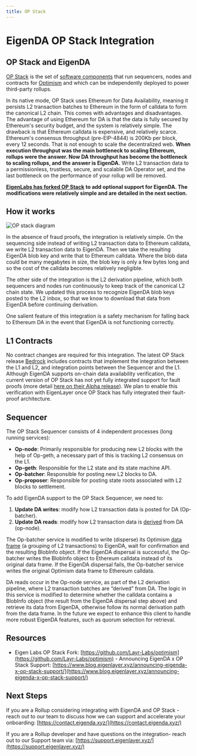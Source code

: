 ```yaml
---
title: OP Stack
---
```

# EigenDA OP Stack Integration

## OP Stack and EigenDA

[OP Stack](https://stack.optimism.io/) is the set of [software
components](https://github.com/ethereum-optimism/optimism) that run sequencers,
nodes and contracts for [Optimism](https://www.optimism.io/) and which can be
independently deployed to power third-party rollups.

In its native mode, OP Stack uses Ethereum for Data Availability, meaning it
persists L2 transaction batches to Ethereum in the form of calldata to form the
canonical L2 chain. This comes with advantages and disadvantages. The advantage
of using Ethereum for DA is that the data is fully secured by Ethereum's
security budget, and the system is relatively simple. The drawback is that
Ethereum calldata is expensive, and relatively scarce. Ethereum's consensus
throughput (pre-EIP-4844) is 200Kb per block, every 12 seconds. That is not
enough to scale the decentralized web. **When execution throughput was the main
bottleneck to scaling Ethereum, rollups were the answer. Now DA throughput has
become the bottleneck to scaling rollups, and the answer is EigenDA.** Write L2
transaction data to a permissionless, trustless, secure, and scalable DA
Operator set, and the last bottleneck on the performance of your rollup will be
removed.

[**EigenLabs has forked OP Stack**](https://github.com/Layr-labs/optimism) **to
add optional support for EigenDA. The modifications were relatively simple and
are detailed in the next section.**

## How it works

![OP stack diagram](/img/op-stack-blob-disersal-seq.png)

In the absence of fraud proofs, the integration is relatively simple. On the
sequencing side instead of writing L2 transaction data to Ethereum calldata, we
write L2 transaction data to EigenDA. Then we take the resulting EigenDA blob
key and write that to Ethereum calldata. Where the blob data could be many
megabytes in size, the blob key is only a few bytes long and so the cost of the
calldata becomes relatively negligible.

The other side of the integration is the L2 derivation pipeline, which both
sequencers and nodes run continuously to keep track of the canonical L2 chain
state. We updated this process to recognize EigenDA blob keys posted to the L2
inbox, so that we know to download that data from EigenDA before continuing
derivation.

One salient feature of this integration is a safety mechanism for falling back
to Ethereum DA in the event that EigenDA is not functioning correctly.

## L1 Contracts

No contract changes are required for this integration. The latest OP Stack
release [Bedrock](https://stack.optimism.io/docs/releases/bedrock/) includes
contracts that implement the integration between the L1 and L2, and integration
points between the Sequencer and the L1. Although EigenDA supports on-chain data
availability verification, the current version of OP Stack has not yet fully
integrated support for fault proofs (more detail [here on their Alpha
release](https://blog.oplabs.co/op-stack-fault-proof-alpha/)). We plan to enable
this verification with EigenLayer once OP Stack has fully integrated their
fault-proof architecture.

## Sequencer

The OP Stack Sequencer consists of 4 independent processes (long running
services):

- **Op-node**: Primarily responsible for producing new L2 blocks with the help
of Op-geth, a necessary part of this is tracking L2 consensus on the L1.
- **Op-geth**: Responsible for the L2 state and its state machine API.
- **Op-batcher**: Responsible for posting new L2 blocks to DA.
- **Op-proposer**:
Responsible for posting state roots associated with L2 blocks to settlement.

To add EigenDA support to the OP Stack Sequencer, we need to:

1. **Update DA writes**: modify how L2 transaction data is posted for DA
(Op-batcher).
2. **Update DA reads**: modify how L2 transaction data is
[derived](https://github.com/ethereum-optimism/optimism/blob/develop/specs/derivation.md#l2-chain-derivation-pipeline)
from DA (op-node).

The Op-batcher service is modified to write (disperse) its Optimism [data
frame](https://github.com/ethereum-optimism/optimism/blob/develop/specs/glossary.md#channel-frame)
(a grouping of L2 transactions) to EigenDA, wait for confirmation and the
resulting BlobInfo object. If the EigenDA dispersal is successful, the
Op-batcher writes the BlobInfo object to Ethereum calldata instead of its
original data frame. If the EigenDA dispersal fails, the Op-batcher service
writes the original Optimism data frame to Ethereum calldata.

DA reads occur in the Op-node service, as part of the L2 derivation pipeline,
where L2 transaction batches are “derived” from DA. The logic in this service is
modified to determine whether the calldata contains a BlobInfo object (the
result from the EigenDA dispersal step above) and retrieve its data from
EigenDA, otherwise follow its normal derivation path from the data frame. In the
future we expect to enhance this client to handle more robust EigenDA features,
such as quorum selection for retrieval.

## Resources

- Eigen Labs OP Stack Fork:
[https://github.com/Layr-Labs/optimism](https://github.com/Layr-Labs/optimism) -
Announcing EigenDA x OP Stack Support:
[https://www.blog.eigenlayer.xyz/announcing-eigenda-x-op-stack-support/](https://www.blog.eigenlayer.xyz/announcing-eigenda-x-op-stack-support/)

## Next Steps

If you are a Rollup considering integrating with EigenDA and OP Stack - reach
out to our team to discuss how we can support and accelerate your onboarding:
[https://contact.eigenda.xyz/](https://contact.eigenda.xyz/)

If you are a Rollup developer and have questions on the integration- reach out
to our Support team via:
[https://support.eigenlayer.xyz/](https://support.eigenlayer.xyz/)

